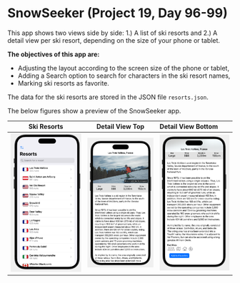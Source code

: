 #  SnowSeeker (Project 19, Day 96-99)

This app shows two views side by side: 1.) A list of ski resorts and 2.) A detail view per ski resort, depending on the size of your phone or tablet.

**The objectives of this app are:**
- Adjusting the layout according to the screen size of the phone or tablet,
- Adding a Search option to search for characters in the ski resort names,
- Marking ski resorts as favorite.

The data for the ski resorts are stored in the JSON file ``resorts.json``.

The below figures show a preview of the SnowSeeker app.

Ski Resorts                                  |  Detail View Top               | Detail View Bottom
:-------------------------------------------:|:------------------------------:|:------------------------------
![](./Images/ski_resorts_navigationview.png) | ![](./Images/detailview_1.png) | ![](./Images/detailview_2.png)